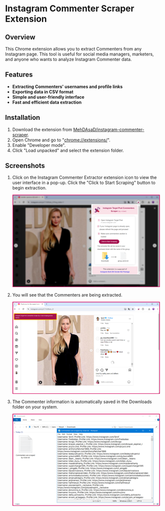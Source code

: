 # Instagram Commenter Scraper Extension


## Overview

This Chrome extension allows you to extract Commenters from any Instagram page. This tool is useful for social media managers, marketers, and anyone who wants to analyze Instagram Commenter data.


## Features
*   **Extracting Commenters' usernames and profile links**
*   **Exporting data in CSV format**
*   **Simple and user-friendly interface**
*   **Fast and efficient data extraction**


## Installation
1. Download the extension from [MehDAsaD/instagram-commenter-scraper](https://github.com/MehDAsaD/instagram-commenter-scraper/tree/main).
2. Open Chrome and go to "[chrome://extensions/](chrome://extensions/)".
3. Enable "Developer mode".
4. Click "Load unpacked" and select the extension folder.


## Screenshots
1. Click on the Instagram Commenter Extractor extension icon to view the user interface in a pop-up. Click the "Click to Start Scraping" button to begin extraction.

   ![Screenshot 1](screenshot/extension-1.png)

2. You will see that the Commenters are being extracted.

   ![Screenshot 2](screenshot/extension-2.png)

3. The Commenter information is automatically saved in the Downloads folder on your system.

   ![Screenshot 3](screenshot/extension-3.png)







